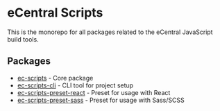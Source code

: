 # eCentral Scripts

This is the monorepo for all packages related to the eCentral JavaScript build tools.

## Packages

- [ec-scripts](./packages/ec-scripts) - Core package
- [ec-scripts-cli](./packages/ec-scripts-cli) - CLI tool for project setup
- [ec-scripts-preset-react](./packages/ec-scripts-preset-react) - Preset for usage with React
- [ec-scripts-preset-sass](./packages/ec-scripts-preset-sass) - Preset for usage with Sass/SCSS
